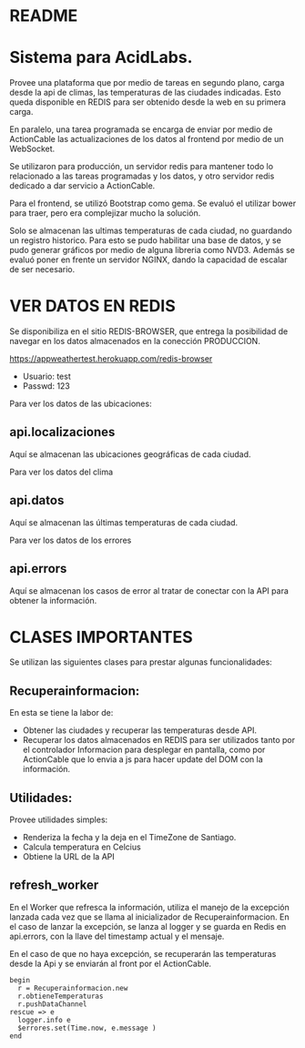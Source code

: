 # README

# Sistema para AcidLabs. 

Provee una plataforma que por medio de tareas en segundo plano, carga desde la api de climas, las temperaturas de las ciudades indicadas. Esto queda disponible en REDIS para ser obtenido desde la web en su primera carga.

En paralelo, una tarea programada se encarga de enviar por medio de ActionCable las actualizaciones de los datos al frontend por medio de un WebSocket.

Se utilizaron para producción, un servidor redis para mantener todo lo relacionado a las tareas programadas y los datos, y otro servidor redis dedicado a dar servicio a ActionCable. 

Para el frontend, se utilizó Bootstrap como gema. Se evaluó el utilizar bower para traer, pero era complejizar mucho la solución.

Solo se almacenan las ultimas temperaturas de cada ciudad, no guardando un registro historico. Para esto se pudo habilitar una base de datos, y se pudo generar gráficos por medio de alguna libreria como NVD3.
Además se evaluó poner en frente un servidor NGINX, dando la capacidad de escalar de ser necesario. 


# VER DATOS EN REDIS
Se disponibiliza en el sitio REDIS-BROWSER, que entrega la posibilidad de navegar en los datos almacenados en la conección PRODUCCION.  

https://appweathertest.herokuapp.com/redis-browser

- Usuario: test 
- Passwd: 123


Para ver los datos de las ubicaciones:

## api.localizaciones 
Aquí se almacenan las ubicaciones geográficas de cada ciudad.


Para ver los datos del clima
## api.datos 

Aquí se almacenan las últimas temperaturas de cada ciudad.


Para ver los datos de los errores
## api.errors
Aquí se almacenan los casos de error al tratar de conectar con la API para obtener la información.


# CLASES IMPORTANTES

Se utilizan las siguientes clases para prestar algunas funcionalidades:

## Recuperainformacion: 

En esta se tiene la labor de:

  - Obtener las ciudades y recuperar las temperaturas desde API. 
  - Recuperar los datos almacenados en REDIS para ser utilizados tanto por el controlador Informacion para desplegar en pantalla, como por ActionCable que lo envia a js para hacer update del DOM con la información. 



## Utilidades: 

Provee utilidades simples:

- Renderiza la fecha y la deja en el TimeZone de Santiago.
- Calcula temperatura en Celcius
- Obtiene la URL de la API


## refresh_worker

En el Worker que refresca la información, utiliza el manejo de la excepción lanzada cada vez que se llama al inicializador de Recuperainformacion. En el caso de lanzar la excepción, se lanza al logger y se guarda en Redis en api.errors, con la llave del timestamp actual y el mensaje.

En el caso de que no haya excepción, se recuperarán las temperaturas desde la Api y se enviarán al front por el ActionCable.

    begin 
      r = Recuperainformacion.new 
      r.obtieneTemperaturas 
      r.pushDataChannel
    rescue => e 
      logger.info e
      $errores.set(Time.now, e.message )
    end

